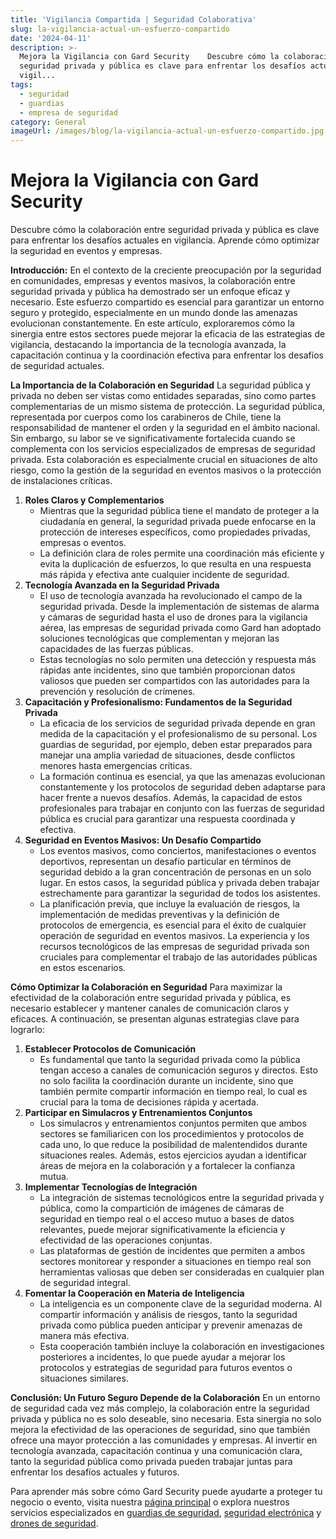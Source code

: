 ```yaml
---
title: 'Vigilancia Compartida | Seguridad Colaborativa'
slug: la-vigilancia-actual-un-esfuerzo-compartido
date: '2024-04-11'
description: >-
  Mejora la Vigilancia con Gard Security    Descubre cómo la colaboración entre
  seguridad privada y pública es clave para enfrentar los desafíos actuales en
  vigil...
tags:
  - seguridad
  - guardias
  - empresa de seguridad
category: General
imageUrl: /images/blog/la-vigilancia-actual-un-esfuerzo-compartido.jpg
---
```



<h1 class="wp-block-heading" id="h-mejora-la-vigilancia-con-gard-security">Mejora la Vigilancia con Gard Security</h1>



<p>Descubre cómo la colaboración entre seguridad privada y pública es clave para enfrentar los desafíos actuales en vigilancia. Aprende cómo optimizar la seguridad en eventos y empresas.</p>



<p><strong>Introducción:</strong> En el contexto de la creciente preocupación por la seguridad en comunidades, empresas y eventos masivos, la colaboración entre seguridad privada y pública ha demostrado ser un enfoque eficaz y necesario. Este esfuerzo compartido es esencial para garantizar un entorno seguro y protegido, especialmente en un mundo donde las amenazas evolucionan constantemente. En este artículo, exploraremos cómo la sinergia entre estos sectores puede mejorar la eficacia de las estrategias de vigilancia, destacando la importancia de la tecnología avanzada, la capacitación continua y la coordinación efectiva para enfrentar los desafíos de seguridad actuales.</p>



<p><strong>La Importancia de la Colaboración en Seguridad</strong> La seguridad pública y privada no deben ser vistas como entidades separadas, sino como partes complementarias de un mismo sistema de protección. La seguridad pública, representada por cuerpos como los carabineros de Chile, tiene la responsabilidad de mantener el orden y la seguridad en el ámbito nacional. Sin embargo, su labor se ve significativamente fortalecida cuando se complementa con los servicios especializados de empresas de seguridad privada. Esta colaboración es especialmente crucial en situaciones de alto riesgo, como la gestión de la seguridad en eventos masivos o la protección de instalaciones críticas.</p>



<ol class="wp-block-list">
<li><strong>Roles Claros y Complementarios</strong>
<ul class="wp-block-list">
<li>Mientras que la seguridad pública tiene el mandato de proteger a la ciudadanía en general, la seguridad privada puede enfocarse en la protección de intereses específicos, como propiedades privadas, empresas o eventos.</li>



<li>La definición clara de roles permite una coordinación más eficiente y evita la duplicación de esfuerzos, lo que resulta en una respuesta más rápida y efectiva ante cualquier incidente de seguridad.</li>
</ul>
</li>



<li><strong>Tecnología Avanzada en la Seguridad Privada</strong>
<ul class="wp-block-list">
<li>El uso de tecnología avanzada ha revolucionado el campo de la seguridad privada. Desde la implementación de sistemas de alarma y cámaras de seguridad hasta el uso de drones para la vigilancia aérea, las empresas de seguridad privada como Gard han adoptado soluciones tecnológicas que complementan y mejoran las capacidades de las fuerzas públicas.</li>



<li>Estas tecnologías no solo permiten una detección y respuesta más rápidas ante incidentes, sino que también proporcionan datos valiosos que pueden ser compartidos con las autoridades para la prevención y resolución de crímenes.</li>
</ul>
</li>



<li><strong>Capacitación y Profesionalismo: Fundamentos de la Seguridad Privada</strong>
<ul class="wp-block-list">
<li>La eficacia de los servicios de seguridad privada depende en gran medida de la capacitación y el profesionalismo de su personal. Los guardias de seguridad, por ejemplo, deben estar preparados para manejar una amplia variedad de situaciones, desde conflictos menores hasta emergencias críticas.</li>



<li>La formación continua es esencial, ya que las amenazas evolucionan constantemente y los protocolos de seguridad deben adaptarse para hacer frente a nuevos desafíos. Además, la capacidad de estos profesionales para trabajar en conjunto con las fuerzas de seguridad pública es crucial para garantizar una respuesta coordinada y efectiva.</li>
</ul>
</li>



<li><strong>Seguridad en Eventos Masivos: Un Desafío Compartido</strong>
<ul class="wp-block-list">
<li>Los eventos masivos, como conciertos, manifestaciones o eventos deportivos, representan un desafío particular en términos de seguridad debido a la gran concentración de personas en un solo lugar. En estos casos, la seguridad pública y privada deben trabajar estrechamente para garantizar la seguridad de todos los asistentes.</li>



<li>La planificación previa, que incluye la evaluación de riesgos, la implementación de medidas preventivas y la definición de protocolos de emergencia, es esencial para el éxito de cualquier operación de seguridad en eventos masivos. La experiencia y los recursos tecnológicos de las empresas de seguridad privada son cruciales para complementar el trabajo de las autoridades públicas en estos escenarios.</li>
</ul>
</li>
</ol>



<p><strong>Cómo Optimizar la Colaboración en Seguridad</strong> Para maximizar la efectividad de la colaboración entre seguridad privada y pública, es necesario establecer y mantener canales de comunicación claros y eficaces. A continuación, se presentan algunas estrategias clave para lograrlo:</p>



<ol class="wp-block-list">
<li><strong>Establecer Protocolos de Comunicación</strong>
<ul class="wp-block-list">
<li>Es fundamental que tanto la seguridad privada como la pública tengan acceso a canales de comunicación seguros y directos. Esto no solo facilita la coordinación durante un incidente, sino que también permite compartir información en tiempo real, lo cual es crucial para la toma de decisiones rápida y acertada.</li>
</ul>
</li>



<li><strong>Participar en Simulacros y Entrenamientos Conjuntos</strong>
<ul class="wp-block-list">
<li>Los simulacros y entrenamientos conjuntos permiten que ambos sectores se familiaricen con los procedimientos y protocolos de cada uno, lo que reduce la posibilidad de malentendidos durante situaciones reales. Además, estos ejercicios ayudan a identificar áreas de mejora en la colaboración y a fortalecer la confianza mutua.</li>
</ul>
</li>



<li><strong>Implementar Tecnologías de Integración</strong>
<ul class="wp-block-list">
<li>La integración de sistemas tecnológicos entre la seguridad privada y pública, como la compartición de imágenes de cámaras de seguridad en tiempo real o el acceso mutuo a bases de datos relevantes, puede mejorar significativamente la eficiencia y efectividad de las operaciones conjuntas.</li>



<li>Las plataformas de gestión de incidentes que permiten a ambos sectores monitorear y responder a situaciones en tiempo real son herramientas valiosas que deben ser consideradas en cualquier plan de seguridad integral.</li>
</ul>
</li>



<li><strong>Fomentar la Cooperación en Materia de Inteligencia</strong>
<ul class="wp-block-list">
<li>La inteligencia es un componente clave de la seguridad moderna. Al compartir información y análisis de riesgos, tanto la seguridad privada como pública pueden anticipar y prevenir amenazas de manera más efectiva.</li>



<li>Esta cooperación también incluye la colaboración en investigaciones posteriores a incidentes, lo que puede ayudar a mejorar los protocolos y estrategias de seguridad para futuros eventos o situaciones similares.</li>
</ul>
</li>
</ol>



<p><strong>Conclusión: Un Futuro Seguro Depende de la Colaboración</strong> En un entorno de seguridad cada vez más complejo, la colaboración entre la seguridad privada y pública no es solo deseable, sino necesaria. Esta sinergia no solo mejora la efectividad de las operaciones de seguridad, sino que también ofrece una mayor protección a las comunidades y empresas. Al invertir en tecnología avanzada, capacitación continua y una comunicación clara, tanto la seguridad pública como privada pueden trabajar juntas para enfrentar los desafíos actuales y futuros.</p>



<p>Para aprender más sobre cómo Gard Security puede ayudarte a proteger tu negocio o evento, visita nuestra <a href="https://gard.cl">página principal</a> o explora nuestros servicios especializados en <a href="https://gard.cl/guardias-de-seguridad-privada-para-empresas/">guardias de seguridad</a>, <a href="https://gard.cl/seguridad-electronica/">seguridad electrónica</a> y <a href="https://gard.cl/drones-de-seguridad-para-empresas-e-industrias/">drones de seguridad</a>.</p>
